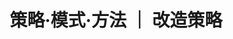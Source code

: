 ---
layout: single
title: 策略·模式·方法 ｜ 改造策略
header:
  overlay_filter: "rgba(99, 183, 175, 0.7)"
  overlay_image: /assets/images/unsplash-image-1.jpg
sidebar:
  nav: "models"
permalink: /models/transform-strategic/
---